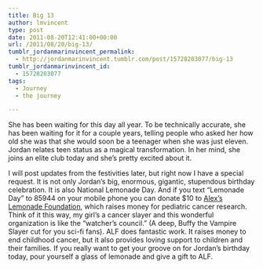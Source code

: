 ```yaml
---
title: Big 13
author: lmvincent
type: post
date: 2011-08-20T12:41:00+00:00
url: /2011/08/20/big-13/
tumblr_jordanmarinvincent_permalink:
  - http://jordanmarinvincent.tumblr.com/post/15728203077/big-13
tumblr_jordanmarinvincent_id:
  - 15728203077
tags:
  - Journey
  - the journey

---
```

She has been waiting for this day all year. To be technically accurate, she has been waiting for it for a couple years, telling people who asked her how old she was that she would soon be a teenager when she was just eleven. Jordan relates teen status as a magical transformation. In her mind, she joins an elite club today and she&rsquo;s pretty excited about it.

I will post updates from the festivities later, but right now I have a special request. It is not only Jordan&rsquo;s big, enormous, gigantic, stupendous birthday celebration. It is also National Lemonade Day. And if you text &ldquo;Lemonade Day&rdquo; to 85944 on your mobile phone you can donate $10 to <a href="http://www.alexslemonade.org/" target="_blank" rel="noopener">Alex&rsquo;s Lemonade Foundation</a>, which raises money for pediatric cancer research. Think of it this way, my girl&rsquo;s a cancer slayer and this wonderful organization is like the &ldquo;watcher&rsquo;s council.&rdquo; (A deep, Buffy the Vampire Slayer cut for you sci-fi fans). ALF does fantastic work. It raises money to end childhood cancer, but it also provides loving support to children and their families. If you really want to get your groove on for Jordan&rsquo;s birthday today, pour yourself a glass of lemonade and give a gift to ALF.